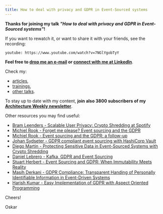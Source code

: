 ```yaml
---
title: How to deal with privacy and GDPR in Event-Sourced systems
---
```


**Thanks for joining my talk _"How to deal with privacy and GDPR in Event-Sourced systems"_!**

If you want to rewatch it, or want to share it with your friends, see the recording:

`youtube: https://www.youtube.com/watch?v=7NGlYgobTyY`

**Feel free to [drop me an e-mail](mailto:oskar@event-driven.io) or [connect with me at LinkedIn](https://www.linkedin.com/in/oskardudycz/)**.

Check my:
- [articles](/en),
- [trainings](/en/training/),
- [other talks](https://www.youtube.com/watch?v=RRv1-U9qZ6A&list=PLw-VZz_H4iio9b_NrH25gPKjr2MAS2YgC&pp=gAQB).

To stay up to date with my content, **join also 3800 subscribers of my [Architecture Weekly newsletter](https://www.architecture-weekly.com/)**.

Other resources you may find useful:
- [Bram Leenders - Scalable User Privacy: Crypto Shredding at Spotify](https://www.youtube.com/watch?v=l6ueOeoW7XM)
- [Michiel Rook - Forget me please? Event sourcing and the GDPR](https://www.michielrook.nl/2017/11/forget-me-please-event-sourcing-gdpr/)
- [Michiel Rook - Event sourcing and the GDPR: a follow-up](https://www.michielrook.nl/2017/11/event-sourcing-gdpr-follow-up/)
- [Johan Sydseter - GDPR compliant event sourcing with HashiCorp Vault](https://medium.com/sydseter/gdpr-compliant-event-sourcing-with-hashicorp-vault-f27011cac318)
- [Diego Martin - Protecting Sensitive Data in Event-Sourced Systems with Crypto Shredding](https://www.eventstore.com/blog/protecting-sensitive-data-in-event-sourced-systems-with-crypto-shredding-1)
- [Daniel Lebrero - Kafka, GDPR and Event Sourcing](https://danlebrero.com/2018/04/11/kafka-gdpr-event-sourcing/)
- [Stuart Herbert - Event Sourcing and GDPR: When Immutability Meets Reality](https://www.youtube.com/watch?v=FTcBa-2-I2c)
- [Masih Derkani - GDPR Compliance: Transparent Handing of Personally Identifiable Information in Event-Driven Systems](https://www.confluent.io/resources/kafka-summit-2020/gdpr-compliance-transparent-handing-of-personally-identifiable-information-in-event-driven-systems/)
- [Harish Kumar - Easy Implementation of GDPR with Aspect Oriented Programming](https://www.infoq.com/articles/gdpr-with-spring-and-aop)

Cheers!

Oskar
